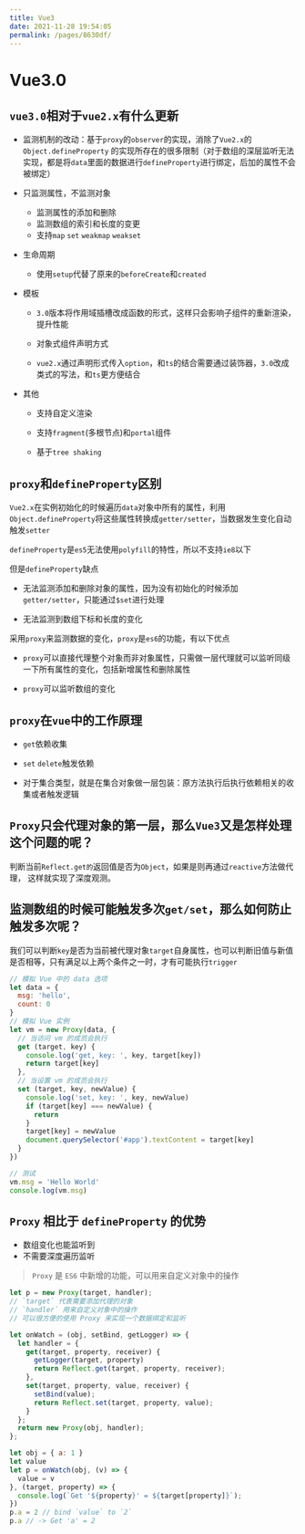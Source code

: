 ```yaml
---
title: Vue3
date: 2021-11-28 19:54:05
permalink: /pages/8630df/
---
```

# Vue3.0

## `vue3.0`相对于`vue2.x`有什么更新<badge text="特别重要" type="error" />

- 监测机制的改动：基于`proxy`的`observer`的实现，消除了`Vue2.x`的`Object.defineProperty` 的实现所存在的很多限制（对于数组的深层监听无法实现，都是将`data`里面的数据进行`defineProperty`进行绑定，后加的属性不会被绑定）
- 只监测属性，不监测对象

    - 监测属性的添加和删除
    - 监测数组的索引和长度的变更
    - 支持`map` `set` `weakmap` `weakset`
- 生命周期
    - 使用`setup`代替了原来的`beforeCreate`和`created`
    
- 模板

    - `3.0`版本将作用域插槽改成函数的形式，这样只会影响子组件的重新渲染，提升性能

    - 对象式组件声明方式

    - `vue2.x`通过声明形式传入`option`，和`ts`的结合需要通过装饰器，`3.0`改成类式的写法，和`ts`更方便结合
- 其他

    - 支持自定义渲染

    - 支持`fragment`(多根节点)和`portal`组件

    - 基于`tree shaking`

## `proxy`和`defineProperty`区别<badge text="特别重要" type="error" />

`Vue2.x`在实例初始化的时候遍历`data`对象中所有的属性，利用`Object.defineProperty`将这些属性转换成`getter/setter`，当数据发生变化自动触发`setter`

`defineProperty`是`es5`无法使用`polyfill`的特性，所以不支持`ie8`以下

但是`defineProperty`缺点

- 无法监测添加和删除对象的属性，因为没有初始化的时候添加`getter/setter`，只能通过`$set`进行处理

- 无法监测到数组下标和长度的变化



采用`proxy`来监测数据的变化，`proxy`是`es6`的功能，有以下优点

- `proxy`可以直接代理整个对象而非对象属性，只需做一层代理就可以监听同级一下所有属性的变化，包括新增属性和删除属性

- `proxy`可以监听数组的变化

## `proxy`在`vue`中的工作原理

- `get`依赖收集

- `set` `delete`触发依赖

- 对于集合类型，就是在集合对象做一层包装：原方法执行后执行依赖相关的收集或者触发逻辑

## `Proxy`只会代理对象的第一层，那么`Vue3`又是怎样处理这个问题的呢？<badge text="特别重要" type="error" />

判断当前`Reflect.get的`返回值是否为`Object`，如果是则再通过`reactive`方法做代理， 这样就实现了深度观测。

## 监测数组的时候可能触发多次`get/set`，那么如何防止触发多次呢？<badge text="特别重要" type="error" />

我们可以判断`key`是否为当前被代理对象`target`自身属性，也可以判断旧值与新值是否相等，只有满足以上两个条件之一时，才有可能执行`trigger`

```javascript
// 模拟 Vue 中的 data 选项 
let data = {
  msg: 'hello',
  count: 0 
}
// 模拟 Vue 实例
let vm = new Proxy(data, {
  // 当访问 vm 的成员会执行
  get (target, key) {
    console.log('get, key: ', key, target[key])
    return target[key]
  },
  // 当设置 vm 的成员会执行
  set (target, key, newValue) {
    console.log('set, key: ', key, newValue)
    if (target[key] === newValue) {
      return
    }
    target[key] = newValue
    document.querySelector('#app').textContent = target[key]
  }
})

// 测试
vm.msg = 'Hello World'
console.log(vm.msg)

```

## `Proxy` 相比于 `defineProperty` 的优势

- 数组变化也能监听到
- 不需要深度遍历监听

> `Proxy` 是 `ES6` 中新增的功能，可以用来自定义对象中的操作

```javascript
let p = new Proxy(target, handler);
// `target` 代表需要添加代理的对象
// `handler` 用来自定义对象中的操作
// 可以很方便的使用 Proxy 来实现一个数据绑定和监听

let onWatch = (obj, setBind, getLogger) => {
  let handler = {
    get(target, property, receiver) {
      getLogger(target, property)
      return Reflect.get(target, property, receiver);
    },
    set(target, property, value, receiver) {
      setBind(value);
      return Reflect.set(target, property, value);
    }
  };
  return new Proxy(obj, handler);
};

let obj = { a: 1 }
let value
let p = onWatch(obj, (v) => {
  value = v
}, (target, property) => {
  console.log(`Get '${property}' = ${target[property]}`);
})
p.a = 2 // bind `value` to `2`
p.a // -> Get 'a' = 2
```

